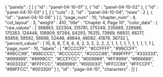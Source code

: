 {
  "panels" : [
    [
      {
        "id" : "panel-04-10-01"
      },
      {
        "id" : "panel-04-10-02"
      },
      {
        "id" : "panel-04-10-03"
      }
    ],
    [
      {
        "cols" : 2,
        "id" : "panel-04-10-04",
        "rows" : 2
      },
      {
        "id" : "panel-04-10-06"
      }
    ]
  ],
  "page_num" : 10,
  "chapter_num" : 4,
  "col_layout" : 3,
  "weight" : 410,
  "title" : "Chapter 4, Page 10",
  "color_data" : {
    "raw_values" : [
      368863,
      322304,
      315781,
      275249,
      235989,
      226686,
      170263,
      124448,
      108909,
      97284,
      84293,
      76315,
      73869,
      66831,
      66217,
      65859,
      58592,
      56696,
      52446,
      49844,
      48082,
      41876,
      36732
    ],
    "percent_values" : [
      10,
      8,
      8,
      7,
      6,
      6,
      4,
      3,
      3,
      2,
      2,
      2,
      2,
      1,
      1,
      1,
      1,
      1,
      1,
      1,
      1,
      1,
      1
    ],
    "page_num" : 10,
    "labels" : [
      "#CCCCFF",
      "#CCFFFF",
      "#99CCFF",
      "#99CC99",
      "#99CCCC",
      "#CCCCCC",
      "#CCCC99",
      "#99FFFF",
      "#333333",
      "#999999",
      "#9999CC",
      "#CCFFCC",
      "#009999",
      "#FF9999",
      "#666666",
      "#003333",
      "#FFFFCC",
      "#669999",
      "#000033",
      "#FFCC99",
      "#FFCCFF",
      "#99FFCC",
      "#003300"
    ]
  },
  "id" : "page-04-10",
  "characters" : []
}

